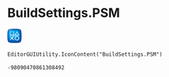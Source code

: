 # BuildSettings.PSM
![](/img/BuildSettings.PSM.png)

``` CSharp
EditorGUIUtility.IconContent("BuildSettings.PSM")
```
```
-98090470861308492
```
